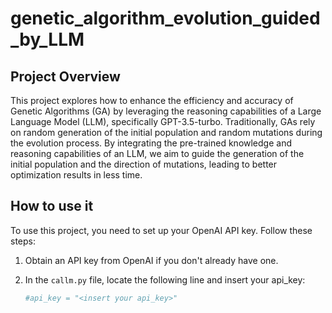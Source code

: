 # genetic_algorithm_evolution_guided_by_LLM

## Project Overview

This project explores how to enhance the efficiency and accuracy of Genetic Algorithms (GA) by leveraging the reasoning capabilities of a Large Language Model (LLM), specifically GPT-3.5-turbo. Traditionally, GAs rely on random generation of the initial population and random mutations during the evolution process. By integrating the pre-trained knowledge and reasoning capabilities of an LLM, we aim to guide the generation of the initial population and the direction of mutations, leading to better optimization results in less time.

## How to use it

To use this project, you need to set up your OpenAI API key. Follow these steps:

1. Obtain an API key from OpenAI if you don't already have one.
2. In the `callm.py` file, locate the following line and insert your api_key:

   ```python
   #api_key = "<insert your api_key>"
